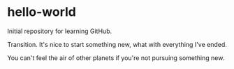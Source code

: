# hello-world

Initial repository for learning GitHub.


Transition. It's nice to start something new, what with everything I've ended.

You can't feel the air of other planets if you're not pursuing something new.
